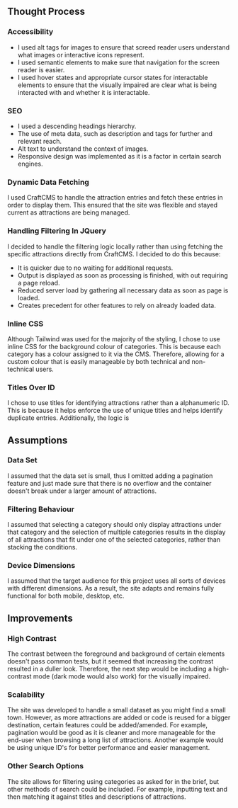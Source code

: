 ## Thought Process

### Accessibility 
 - I used alt tags for images to ensure that screed reader users understand what images or interactive icons represent.
 - I used semantic elements to make sure that navigation for the screen reader is easier. 
- I used hover states and appropriate cursor states for interactable elements to ensure that the visually impaired are clear what is being interacted with and whether it is interactable.

###  SEO
- I used a descending headings hierarchy.
- The use of meta data, such as description and tags for further and relevant reach.
- Alt text to understand the context of images.
- Responsive design was implemented as it is a factor in certain search engines.

### Dynamic Data Fetching
I used CraftCMS to handle the attraction entries and fetch these entries in order to display them. This ensured that the site was flexible and stayed current as attractions are being managed.

### Handling Filtering In JQuery
I decided to handle the filtering logic locally rather than using fetching the specific attractions directly from CraftCMS. 
I decided to do this because:

 -  It is quicker due to no waiting for additional requests.
 - Output is displayed as soon as processing is finished, with out requiring a page reload.
 - Reduced server load by gathering all necessary data as soon as page is loaded.
 - Creates precedent for other features to rely on already loaded data.
 
### Inline CSS
Although Tailwind was used for the majority of the styling, I chose to use inline CSS for the background colour of categories. This is because each category has a colour assigned to it via the CMS. Therefore, allowing for a custom colour that is easily manageable by both technical and non-technical users.

### Titles Over ID
I chose to use titles for identifying attractions rather than a alphanumeric ID. This is because it helps enforce the use of unique titles and helps identify duplicate entries. Additionally, the logic is 

## Assumptions

### Data Set
I assumed that the data set is small, thus I omitted adding a pagination feature and just made sure that there is no overflow and the container doesn't break under a larger amount of attractions.

### Filtering Behaviour
I assumed that selecting a category should only display attractions under that category and the selection of multiple categories results in the display of all attractions that fit under one of the selected categories, rather than stacking the conditions.

### Device Dimensions
I assumed that the target audience for this project uses all sorts of devices with different dimensions. As a result, the site adapts and remains fully functional for both mobile, desktop, etc.

## Improvements

### High Contrast
The contrast between the foreground and background of certain elements doesn't pass common tests, but it seemed that increasing the contrast resulted in a duller look. Therefore, the next step would be including a high-contrast mode (dark mode would also work) for the visually impaired.

### Scalability
The site was developed to handle a small dataset as you might find a small town. However, as more attractions are added or code is reused for a bigger destination, certain features could be added/amended. For example, pagination would be good as it is cleaner and more manageable for the end-user when browsing a long list of attractions. Another example would be using unique ID's for better performance and easier management. 

### Other Search Options
The site allows for filtering using categories as asked for in the brief, but other methods of search could be included. For example, inputting text and then matching it against titles and descriptions of attractions.
